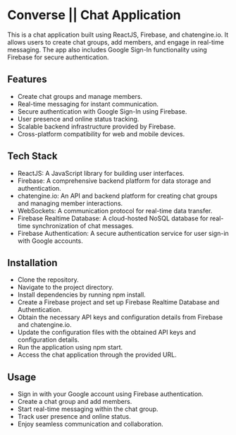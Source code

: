 # Converse || Chat Application
This is a chat application built using ReactJS, Firebase, and chatengine.io. 
It allows users to create chat groups, add members, and engage in real-time messaging. 
The app also includes Google Sign-In functionality using Firebase for secure authentication.

## Features
- Create chat groups and manage members.
- Real-time messaging for instant communication.
- Secure authentication with Google Sign-In using Firebase.
- User presence and online status tracking.
- Scalable backend infrastructure provided by Firebase.
- Cross-platform compatibility for web and mobile devices.

## Tech Stack
- ReactJS: A JavaScript library for building user interfaces.
- Firebase: A comprehensive backend platform for data storage and authentication.
- chatengine.io: An API and backend platform for creating chat groups and managing member interactions.
- WebSockets: A communication protocol for real-time data transfer.
- Firebase Realtime Database: A cloud-hosted NoSQL database for real-time synchronization of chat messages.
- Firebase Authentication: A secure authentication service for user sign-in with Google accounts.

## Installation
- Clone the repository.
- Navigate to the project directory.
- Install dependencies by running npm install.
- Create a Firebase project and set up Firebase Realtime Database and Authentication.
- Obtain the necessary API keys and configuration details from Firebase and chatengine.io.
- Update the configuration files with the obtained API keys and configuration details.
- Run the application using npm start.
- Access the chat application through the provided URL.

## Usage
- Sign in with your Google account using Firebase authentication.
- Create a chat group and add members.
- Start real-time messaging within the chat group.
- Track user presence and online status.
- Enjoy seamless communication and collaboration.
